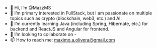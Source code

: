 - 👋 Hi, I’m @MazzMS
- 👀 I’m primary interested in FullStack, but I am passionate on multiple topics such as crypto (blockchain, web3, etc.) and AI.
- 🌱 I’m currently learning Java (including Spring, Hibernate, etc.) for backend and ReactJS and Angular for frontend.
- 💞️ I’m looking to collaborate on -
- 📫 How to reach me: maximo.a.olivera@gmail.com

<!---
MazzMS/MazzMS is a ✨ special ✨ repository because its `README.md` (this file) appears on your GitHub profile.
You can click the Preview link to take a look at your changes.
--->
